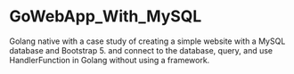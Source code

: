 # GoWebApp_With_MySQL
Golang native with a case study of creating a simple website with a MySQL database and Bootstrap 5. and connect to the database, query, and use HandlerFunction in Golang without using a framework.

